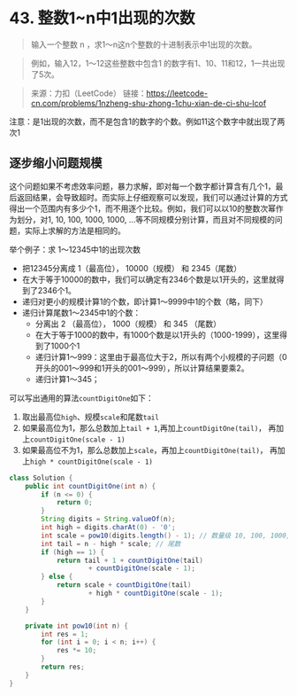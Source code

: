 # 43. 整数1~n中1出现的次数

> 输入一个整数 n ，求1～n这n个整数的十进制表示中1出现的次数。

> 例如，输入12，1～12这些整数中包含1 的数字有1、10、11和12，1一共出现了5次。

> 来源：力扣（LeetCode）
> 链接：https://leetcode-cn.com/problems/1nzheng-shu-zhong-1chu-xian-de-ci-shu-lcof

注意：是1出现的次数，而不是包含1的数字的个数。例如11这个数字中就出现了两次1

## 逐步缩小问题规模

这个问题如果不考虑效率问题，暴力求解，即对每一个数字都计算含有几个1，最后返回结果，会导致超时。而实际上仔细观察可以发现，我们可以通过计算的方式得出一个范围内有多少个1，而不用逐个比较。例如，我们可以以10的整数次幂作为划分，对1, 10, 100, 1000, 1000, ...等不同规模分别计算，而且对不同规模的问题，实际上求解的方法是相同的。

举个例子：求 1～12345中1的出现次数

- 把12345分离成 1（最高位）， 10000（规模） 和 2345（尾数）
- 在大于等于10000的数中，我们可以确定有2346个数是以1开头的，这里就得到了2346个1。
- 递归对更小的规模计算1的个数，即计算1～9999中1的个数（略，同下）
- 递归计算尾数1～2345中1的个数：
    - 分离出 2 （最高位）， 1000（规模） 和 345 （尾数）
    - 在大于等于1000的数中，有1000个数是以1开头的（1000-1999），这里得到了1000个1
    - 递归计算1～999：这里由于最高位大于2，所以有两个小规模的子问题（0开头的001～999和1开头的001～999），所以计算结果要乘2。
    - 递归计算1～345；

可以写出通用的算法`countDigitOne`如下：

1. 取出最高位`high`、规模`scale`和尾数`tail`
2. 如果最高位为1，那么总数加上`tail + 1`,再加上`countDigitOne(tail)`，
    再加上`countDigitOne(scale - 1)`
3. 如果最高位不为1，那么总数加上`scale`，再加上`countDigitOne(tail)`，
    再加上`high * countDigitOne(scale - 1)`

```java
class Solution {
    public int countDigitOne(int n) {
        if (n <= 0) {
            return 0;
        }
        String digits = String.valueOf(n);
        int high = digits.charAt(0) - '0';
        int scale = pow10(digits.length() - 1); // 数量级 10, 100, 1000,...
        int tail = n - high * scale; // 尾数
        if (high == 1) {
            return tail + 1 + countDigitOne(tail)
                    + countDigitOne(scale - 1);
        } else {
            return scale + countDigitOne(tail) 
                    + high * countDigitOne(scale - 1);
        }
    }

    private int pow10(int n) {
        int res = 1;
        for (int i = 0; i < n; i++) {
            res *= 10;
        }
        return res;
    }
}
```